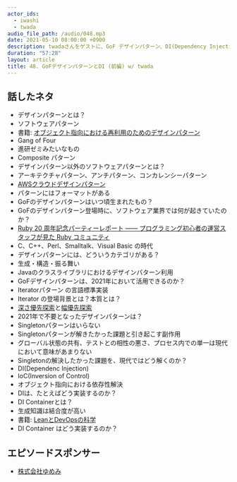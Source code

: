 ```yaml
---
actor_ids:
  - iwashi
  - twada
audio_file_path: /audio/048.mp3
date: 2021-05-10 08:00:00 +0900
description: twadaさんをゲストに、GoF デザインパターン、DI(Dependency Injection)、DIコンテナなどについて語っていただいたエピソードです。
duration: "57:28"
layout: article
title: 48. GoFデザインパターンとDI (前編) w/ twada
---
```


## 話したネタ

- デザインパターンとは？
- ソフトウェアパターン
- 書籍: [オブジェクト指向における再利用のためのデザインパターン](https://amzn.to/3y1OuJU)
- Gang of Four
- 進研ゼミみたいなもの
- Composite パターン
- デザインパターン以外のソフトウェアパターンとは？
- アーキテクチャパターン、アンチパターン、コンカレンシーパターン
- [AWSクラウドデザインパターン](http://aws.clouddesignpattern.org/index.php/%E3%83%A1%E3%82%A4%E3%83%B3%E3%83%9A%E3%83%BC%E3%82%B8)
- パターンにはフォーマットがある
- GoFのデザインパターンはいつ頃生まれたもの？
- GoFのデザインパターン登場時に、ソフトウェア業界では何が起きていたのか？
- [Ruby 20 周年記念パーティーレポート ―― プログラミング初心者の運営スタッフが見た Ruby コミュニティ](https://magazine.rubyist.net/articles/0042/0042-Ruby20thAnniversaryPartyReport.html)
- C、C++、Perl、Smalltalk、Visual Basic の時代
- デザインパターンには、どういうカテゴリがある？
- 生成・構造・振る舞い
- Javaのクラスライブラリにおけるデザインパターン利用
- GoFデザインパターンは、2021年において活用できるのか？
- Iteratorパターン の言語標準実装
- Iterator の登場背景とは？本質とは？
- [深さ優先探索](https://en.wikipedia.org/wiki/Depth-first_search)と[幅優先探索](https://en.wikipedia.org/wiki/Breadth-first_search) 
- 2021年で不要となったデザインパターンは？
- Singletonパターンはいらない
- Singletonパターンが解きたかった課題と引き起こす副作用
- グローバル状態の共有、テストとの相性の悪さ、プロセス内での単一は現代において意味があまりない
- Singletonの解決したかった課題を、現代ではどう解くのか？
- DI(Dependenc Injection)
- IoC(Inversion of Control)
- オブジェクト指向における依存性解決
- DIは、たとえばどう実装するのか？
- DI Containerとは？
- 生成知識は結合度が高い
- 書籍: [LeanとDevOpsの科学](https://amzn.to/3nZGvbs)
- DI Container はどう実装するのか？

## エピソードスポンサー

- [株式会社ゆめみ](https://www.yumemi.co.jp/)